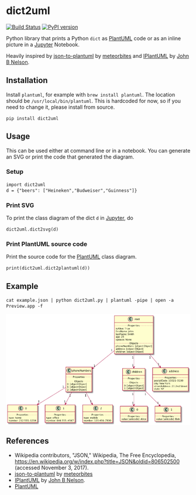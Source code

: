# dict2uml

[![Build Status](https://travis-ci.org/martisak/dict2uml.svg?branch=master)](https://travis-ci.org/martisak/dict2uml) [![PyPI version](https://badge.fury.io/py/dict2uml.svg)](https://badge.fury.io/py/dict2uml)

Python library that prints a Python `dict` as [PlantUML](http://plantuml.com/) code or as an inline picture in a [Jupyter](http://jupyter.org/) Notebook.

Heavily inspired by [json-to-plantuml](https://github.com/meteorbites/json-to-plantuml) by [meteorbites](https://github.com/meteorbites) and [IPlantUML](https://github.com/jbn/IPlantUML) by [John B Nelson](https://github.com/jbn).

## Installation

Install `plantuml`, for example with `brew install plantuml`. The location should be `/usr/local/bin/plantuml`. This is hardcoded for now, so if you need to change it, please install from source.

~~~
pip install dict2uml
~~~

## Usage

This can be used either at command line or in a notebook. You can generate an SVG or print the code that generated the diagram.

### Setup

~~~
import dict2uml
d = {"beers": ["Heineken","Budweiser","Guinness"]}
~~~

### Print SVG

To print the class diagram of the dict `d` in [Jupyter](http://jupyter.org/), do

~~~~
dict2uml.dict2svg(d)
~~~~

### Print PlantUML source code

Print the source code for the [PlantUML](http://plantuml.com/) class diagram.

~~~~
print(dict2uml.dict2plantuml(d))
~~~~

## Example

~~~
cat example.json | python dict2uml.py | plantuml -pipe | open -a Preview.app -f
~~~

![example](example.png)

## References

* Wikipedia contributors, "JSON," Wikipedia, The Free Encyclopedia, https://en.wikipedia.org/w/index.php?title=JSON&oldid=806502500 (accessed November 3, 2017).
* [json-to-plantuml](https://github.com/meteorbites/json-to-plantuml) by [meteorbites](https://github.com/meteorbites)
* [IPlantUML](https://github.com/jbn/IPlantUML) by [John B Nelson](https://github.com/jbn).
* [PlantUML](http://plantuml.com/)